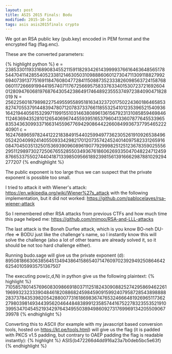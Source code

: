 ```yaml
---
layout: post
title: ASIS 2015 Finals: Bodu
modified: 2015-10-14
tags: asis asis2015finals crypto
---
```


We got an RSA public key (pub.key) encoded in PEM format and the encrypted flag (flag.enc).

These are the converted parameters:

{% highlight python %}
e = 2385330119331689083455211591182934261439999376616463648565178544704114285540523381214630503109888606012730471130911882799269407391377516911847608047728411508873523338260985637241587680601172666919944195740711767256695758337633401530723721692604012809476068197687643054238649174648923555374972384090471828019
N = 2562256018798982275495595589518163432372017502243601864658538274705537914483947807120783733766118553254101235396521540936164219440561532997119915510314638089613615679231310858594698461124636943528101265406967445593951653796041336078776455339658353436309933716631455967769429086442266084993673779546522240901
c = 1624768965978244122218384915440259949773623052619109265384960524204099241405509334298217012073574245240140975823312659160847045035132501536939096089619077929998251251236783590255562951129897302725067655285503493676186062693350470482247124598766533755027440418713398509566189239815613916662987881029294277207
{% endhighlight %}

The public exponent is too large thus we can suspect that the private exponent is possible too small.

I tried to attack it with Wiener's attack: https://en.wikipedia.org/wiki/Wiener%27s_attack with the following implementation, but it did not worked: https://github.com/pablocelayes/rsa-wiener-attack

So I remembered other RSA attacks from previous CTFs and how much time this page helped me: https://github.com/mimoo/RSA-and-LLL-attacks

The last attack is the Boneh Durfee attack, which is you know BO-neh DU-rfee => BODU just like the challenge's name, so I instantly know this will solve the challenge (also a lot of other teams are already solved it, so it should be not too hard challenge either).

Running budo.sage will give us the private exponent (d): 
89508186630638564513494386415865407147609702392949250864642625401059935751367507

The executing pow(c,d,N) in python give us the following plaintext:
{% highlight %}
7105857801457696083098669180371125182430908825274295869462261196993232333904846182088682459845909159924079587285438988882837378435398205428800773161869836747653246664819269651173622798039814934439562046448483899123585744167522783235535219103995347045452193429764349550389498609273176996913420550906739978
{% endhighlight %}

Converting this to ASCII (for example with my javascript based conversion tools, hosted on https://kt.pe/tools.html) will give us the flag (it is padded with PKCS v1.5 padding, but contrary to OAEP padding the flag is readable instantly):
{% highlight %}
ASIS{b472266d4dd916a23a7b0deb5bc5e63f}
{% endhighlight %}